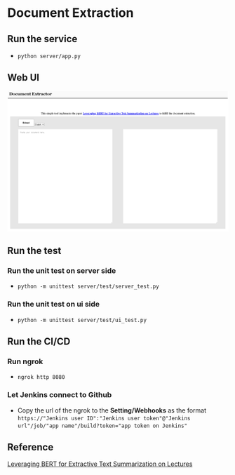 # Document Extraction

## Run the service
- `python server/app.py`

## Web UI
![landing page](./images/page.PNG)

## Run the test
### Run the unit test on server side
- `python -m unittest server/test/server_test.py`
### Run the unit test on ui side
- `python -m unittest server/test/ui_test.py`

## Run the CI/CD
### Run ngrok
- `ngrok http 8080`
### Let Jenkins connect to Github
- Copy the url of the ngrok to the **Setting/Webhooks** as the format<br>`https://"Jenkins user ID":"Jenkins user token"@"Jenkins url"/job/"app name"/build?token="app token on Jenkins"`

## Reference 
[Leveraging BERT for Extractive Text Summarization on Lectures](https://arxiv.org/abs/1906.04165)
